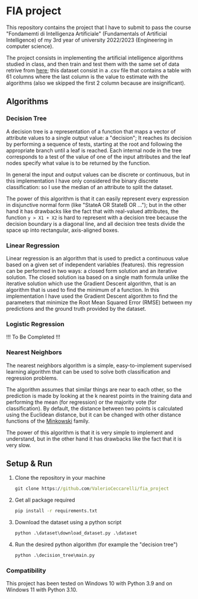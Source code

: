 # FIA project

This repository contains the project that I have to submit to pass the course "Fondamemti di Intelligenza Artificiale" (Fundamentals of Artificial Intelligence) of 
my 3rd year of university 2022/2023 (Engineering in computer science).

The project consists in implementing the artificial intelligence algorithms studied in class, and then train and test them with the same set of data retrive from 
[here](https://archive.ics.uci.edu/ml/machine-learning-databases/00332/OnlineNewsPopularity.zip); this dataset consist in a .csv file that contains a table with 
61 columns where the last column is the value to estimate with the algorithms (also we skipped the first 2 column because are insignificant).

## Algorithms

### Decision Tree
A decision tree is a representation of a function that maps a vector of attribute values to a single output value: a "decision";
It reaches its decision by performing a sequence of tests, starting at the root and following the appropriate branch until a leaf is reached.
Each internal node in the tree corresponds to a test of the value of one of the input attributes and the leaf nodes specify what value is to be returned by the 
function.

In general the input and output values can be discrete or continuous, but in this implementation I have only considered the binary discrete classification: so I
use the median of an attribute to split the dataset.

The power of this algorithm is that it can easily represent every expression in disjunctive normal form (like "StateA OR StateB OR ..."); but in the 
other hand it has drawbacks like the fact that with real-valued attributes, the function `y > X1 + X2` is hard to represent with a decision tree because 
the decision boundary is a diagonal line, and all decision tree tests divide the space up into rectangular, axis-aligned boxes.

### Linear Regression
Linear regression is an algorithm that is used to predict a continuous value based on a given set of independent variables (features). 
this regression can be performed in two ways: a closed form solution and an iterative solution. The closed solution isa based on a single math formula unlike 
the iterative solution which use the Gradient Descent algorithm, that is an algorithm that is used to find the minimum of a function.
In this implementation I have used the Gradient Descent algorithm to find the parameters that minimize the Root Mean Squared Error (RMSE) between my predictions and the 
ground truth provided by the dataset.

### Logistic Regression
!!! To Be Completed !!!

### Nearest Neighbors
The nearest neighbors algorithm is a simple, easy-to-implement supervised learning algorithm that can be used to solve both classification and regression problems.

The algorithm assumes that similar things are near to each other, so the prediction is made by looking at the k nearest points in the training data and performing 
the mean (for regression) or the majority vote (for classification). By default, the distance between two points is calculated using the Euclidean distance, but it can be changed with other distance functions of the [Minkowski](https://en.wikipedia.org/wiki/Minkowski_distance) family.

The power of this algorithm is that it is very simple to implement and understand, but in the other hand it has drawbacks like the fact that it is very slow.

## Setup & Run
1) Clone the repository in your machine
    ```cmd
    git clone https://github.com/ValerioCeccarelli/fia_project
    ```
2) Get all package required
    ```cmd
    pip install -r requirements.txt
    ```
3) Download the dataset using a python script
    ```cmd
    python .\dataset\download_dataset.py .\dataset
    ```
4) Run the desired python algorithm (for example the "decision tree")
    ```cmd
    python .\decision_tree\main.py
    ```

### Compatibility

This project has been tested on Windows 10 with Python 3.9 and on Windows 11 with Python 3.10.
